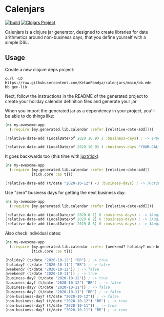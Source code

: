 # Calenjars
[![build](https://github.com/piposaude/calenjars/workflows/build-and-test/badge.svg)](https://github.com/piposaude/calenjars/actions/workflows/build-and-test.yml)
[![Clojars Project](https://img.shields.io/clojars/v/piposaude/calenjars.svg)](https://clojars.org/piposaude/calenjars)

Calenjars is a clojure jar generator, designed to create libraries for date
arithmetics around non-business days, that you define yourself with a simple DSL.

## Usage

Create a new clojure deps project:

```
curl -LO https://raw.githubusercontent.com/KetanPandya/calenjars/main/bb.edn
bb gen-lib
```

Next, follow the instructions in the README of the generated project to create
your holiday calendar definition files and generate your jar

When you import the generated jar as a dependency in your project, you'll be able to do things like:

```clj
(ns my-awesome-app
  (:require [my.generated.lib.calendar :refer [relative-date-add]]))

(relative-date-add (LocalDate/of 2020 10 9) 3 :business-days) ; -> 14Oct2020. Skips weekends.

(relative-date-add (LocalDate/of 2020 10 9) 3 :business-days "YOUR-CAL") ; Will skip weekends and any holidays defined by YOUR-CAL
```

It goes backwards too (this time with [juxt/tick](https://www.juxt.land/tick/docs/index.html)):

```clj
(ns my-awesome-app
  (:require [my.generated.lib.calendar :refer [relative-date-add]]
            [tick.core :as t]))

(relative-date-add (t/date "2020-10-12") -3 :business-days) ; -> 7Oct2020
```

Use "zero" business days for getting the next business day:

```clj
(ns my-awesome-app
  (:require [my.generated.lib.calendar :refer [relative-date-add]]))

(relative-date-add (LocalDate/of 2020 8 1) 0 :business-days) ; -> 3Aug20, because 1Aug20 is a Saturday
(relative-date-add (LocalDate/of 2020 8 2) 0 :business-days) ; -> 3Aug20, because 2Aug20 is a Sunday
(relative-date-add (LocalDate/of 2020 8 3) 0 :business-days) ; -> 3Aug20, as it's a regular Monday
```

Also check individual dates:

```clj
(ns my-awesome-app
  (:require [my.generated.lib.calendar :refer [weekend? holiday? non-business-day? business-day?]]
            [tick.core :as t]))

(holiday? (t/date "2020-10-12") "BR") ; -> true
(holiday? (t/date "2020-10-11") "BR") ; -> false
(weekend? (t/date "2020-10-12")) ; -> false
(weekend? (t/date "2020-10-11")) ; -> true
(business-day? (t/date "2020-10-12")) ; -> true
(business-day? (t/date "2020-10-12") "BR") ; -> false
(business-day? (t/date "2020-10-11")) ; -> false
(business-day? (t/date "2020-10-11") "BR") ; -> false
(non-business-day? (t/date "2020-10-12")) ; -> false
(non-business-day? (t/date "2020-10-12") "BR") ; -> true
(non-business-day? (t/date "2020-10-11")) ; -> true
(non-business-day? (t/date "2020-10-11") "BR") ; -> true
```
